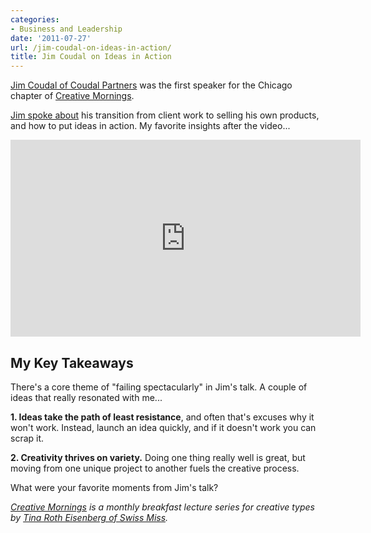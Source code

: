 ```yaml
---
categories:
- Business and Leadership
date: '2011-07-27'
url: /jim-coudal-on-ideas-in-action/
title: Jim Coudal on Ideas in Action
---
```


<a href="http://coudal.com/">Jim Coudal of Coudal Partners</a> was the first speaker for the Chicago chapter of <a href="http://www.creativemornings.com/">Creative Mornings</a>.

<a href="http://vimeo.com/26133811">Jim spoke about</a> his transition from client work to selling his own products, and how to put ideas in action. My favorite insights after the video...

<iframe class="alignc" src="https://player.vimeo.com/video/26133811?color=ebd200" width="560" height="315" frameborder="0"></iframe>

<h2>My Key Takeaways</h2>

There's a core theme of "failing spectacularly" in Jim's talk. A couple of ideas that really resonated with me...

<strong>1. Ideas take the path of least resistance</strong>, and often that's excuses why it won't work. Instead, launch an idea quickly, and if it doesn't work you can scrap it.

<strong>2. Creativity thrives on variety.</strong> Doing one thing really well is great, but  moving from one unique project to another fuels the creative process.

What were your favorite moments from Jim's talk?

<em><a href="http://www.creativemornings.com/">Creative Mornings</a> is a monthly breakfast lecture series for creative types by <a href="http://www.swiss-miss.com/">Tina Roth Eisenberg of Swiss Miss</a>.</em>